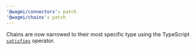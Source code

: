 ```yaml
---
'@wagmi/connectors': patch
'@wagmi/chains': patch
---
```


Chains are now narrowed to their most specific type using the TypeScript [`satisfies`](https://devblogs.microsoft.com/typescript/announcing-typescript-4-9/#the-satisfies-operator) operator.
